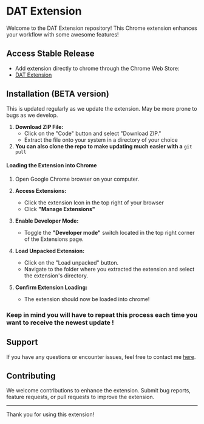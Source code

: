 # DAT Extension

Welcome to the DAT Extension repository! This Chrome extension enhances your workflow with some awesome features!

## Access Stable Release
   - Add extension directly to chrome through the Chrome Web Store:
   - [DAT Extension](https://chromewebstore.google.com/detail/dat-extension/olnfeojadebhopefbogmjdpekifcdmkp)

## Installation (BETA version)
   This is updated regularly as we update the extension. May be more prone to bugs as we develop.
1. **Download ZIP File:**
   - Click on the "Code" button and select "Download ZIP."
   - Extract the file onto your system in a directory of your choice
2. **You can also clone the repo to make updating much easier with a**  `git pull` 

#### Loading the Extension into Chrome

1. Open Google Chrome browser on your computer.

2. **Access Extensions:**
   - Click the extension Icon in the top right of your browser
   - Click **"Manage Extensions"**

3. **Enable Developer Mode:**
   - Toggle the **"Developer mode"** switch located in the top right corner of the Extensions page.

4. **Load Unpacked Extension:**
   - Click on the "Load unpacked" button.
   - Navigate to the folder where you extracted the extension and select the extension's directory.

5. **Confirm Extension Loading:**
   - The extension should now be loaded into chrome!
  
 ###  Keep in mind you will have to repeat this process each time you want to receive the newest update !

## Support

If you have any questions or encounter issues, feel free to contact me [here](mailto:info.dat.ext@gmail.com).

## Contributing

We welcome contributions to enhance the extension. Submit bug reports, feature requests, or pull requests to improve the extension.


---
Thank you for using this extension!
